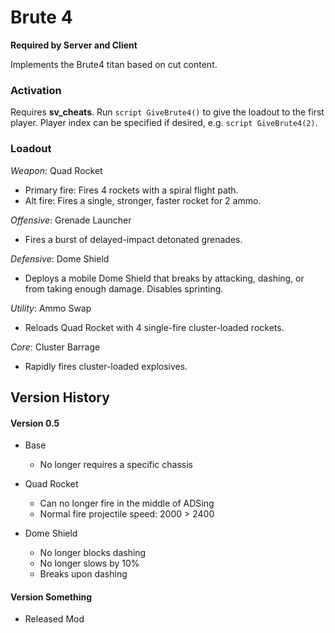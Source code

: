 # Brute 4

**Required by Server and Client**

Implements the Brute4 titan based on cut content.

### Activation

Requires **sv_cheats**. Run `script GiveBrute4()` to give the loadout to the first player. Player index can be specified if desired, e.g. `script GiveBrute4(2)`.

### Loadout
*Weapon*: Quad Rocket

* Primary fire: Fires 4 rockets with a spiral flight path.
* Alt fire: Fires a single, stronger, faster rocket for 2 ammo.

*Offensive*: Grenade Launcher

* Fires a burst of delayed-impact detonated grenades.

*Defensive*: Dome Shield

* Deploys a mobile Dome Shield that breaks by attacking, dashing, or from taking enough damage. Disables sprinting.

*Utility*: Ammo Swap

* Reloads Quad Rocket with 4 single-fire cluster-loaded rockets.

*Core*: Cluster Barrage

* Rapidly fires cluster-loaded explosives.

## Version History

#### Version 0.5

* Base
  * No longer requires a specific chassis

* Quad Rocket
  * Can no longer fire in the middle of ADSing
  * Normal fire projectile speed: 2000 > 2400

* Dome Shield
  * No longer blocks dashing 
  * No longer slows by 10%
  * Breaks upon dashing

#### Version Something

* Released Mod